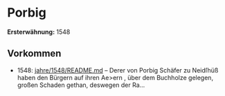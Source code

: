 # Porbig

**Ersterwähnung:** 1548

## Vorkommen
- 1548: [jahre/1548/README.md](../jahre/1548/README.md) – Derer von Porbig Schäfer zu Neidſhüß haben den
Bürgern auf ihren Ae>ern , über dem Buchholze gelegen,
großen Schaden gethan, deswegen der Ra...
